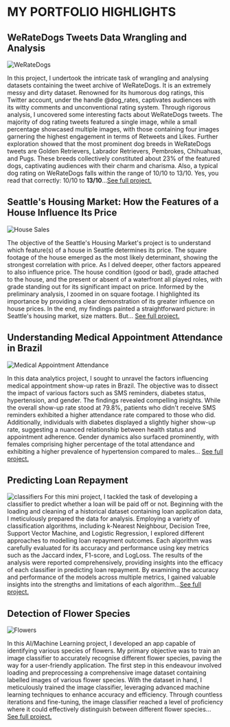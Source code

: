 # MY PORTFOLIO HIGHLIGHTS

## WeRateDogs Tweets Data Wrangling and Analysis
![WeRateDogs](https://i.pinimg.com/736x/f8/14/91/f814913ff92624b0f1167ec41e0d1891.jpg)

In this project, I undertook the intricate task of wrangling and analysing datasets containing the tweet archive of WeRateDogs. It is an extremely messy and dirty dataset. Renowned for its humorous dog ratings, this Twitter account, under the handle @dog_rates, captivates audiences with its witty comments and unconventional rating system. Through rigorous analysis, I uncovered some interesting facts about WeRateDogs tweets. The majority of dog rating tweets featured a single image, while a small percentage showcased multiple images, with those containing four images garnering the highest engagement in terms of Retweets and Likes. Further exploration showed that the most prominent dog breeds in WeRateDogs tweets are Golden Retrievers, Labrador Retrievers, Pembrokes, Chihuahuas, and Pugs. These breeds collectively constituted about 23% of the featured dogs, captivating audiences with their charm and charisma. Also, a typical dog rating on WeRateDogs falls within the range of 10/10 to 13/10. Yes, you read that correctly: 10/10 to <b>13/10</b>...[See full project.](https://github.com/abdulwasiuabdulraheem/twitter-archive-data-wrangling-udacity/blob/main/wrangle_act.ipynb)  

## Seattle's Housing Market: How the Features of a House Influence Its Price
![House Sales](https://cdn.gobankingrates.com/wp-content/uploads/2017/12/9b-home-sold-iStock-154050490.jpg?webp=1&w=675&quality=75)

The objective of the Seattle's Housing Market's project is to understand which feature(s) of a house in Seattle determines its price. The square footage of the house emerged as the most likely determinant, showing the strongest correlation with price. As I delved deeper, other factors appeared to also influence price. The house condition (good or bad), grade attached to the house, and the present or absent of a waterfront all played roles, with grade standing out for its significant impact on price. Informed by the preliminary analysis, I zoomed in on square footage. I highlighted its importance by providing a clear demonstration of its greater influence on house prices.
In the end, my findings painted a straightforward picture: in Seattle's housing market, size matters. But... [See full project.](https://github.com/abdulwasiuabdulraheem/House-Sales-Data-Exploration/blob/main/Part_I_exploration.ipynb)

## Understanding Medical Appointment Attendance in Brazil
![Medical Appointment Attendance](https://rioonwatch.org/wp-content/uploads/2013/07/filaemhospital.jpg) 

In this data analytics project, I sought to unravel the factors influencing medical appointment show-up rates in Brazil. The objective was to dissect the impact of various factors such as SMS reminders, diabetes status, hypertension, and gender. The findings revealed compelling insights. While the overall show-up rate stood at 79.8%, patients who didn't receive SMS reminders exhibited a higher attendance rate compared to those who did. Additionally, individuals with diabetes displayed a slightly higher show-up rate, suggesting a nuanced relationship between health status and appointment adherence. Gender dynamics also surfaced prominently, with females comprising higher percentage of the total attendance and exhibiting a higher prevalence of hypertension compared to males... [See full project.](https://github.com/abdulwasiuabdulraheem/Investigation-of-Medical-Appointment-Dataset/blob/main/Investigate_a_Dataset.ipynb)

## Predicting Loan Repayment
![classifiers](https://www.unite.ai/wp-content/uploads/2023/04/ai-loans.png)
For this mini project, I tackled the task of developing a classifier to predict whether a loan will be paid off or not. Beginning with the loading and cleaning of a historical dataset containing loan application data, I meticulously prepared the data for analysis. Employing a variety of classification algorithms, including k-Nearest Neighbour, Decision Tree, Support Vector Machine, and Logistic Regression, I explored different approaches to modelling loan repayment outcomes. Each algorithm was carefully evaluated for its accuracy and performance using key metrics such as the Jaccard index, F1-score, and LogLoss. The results of the analysis were reported comprehensively, providing insights into the efficacy of each classifier in predicting loan repayment. By examining the accuracy and performance of the models across multiple metrics, I gained valuable insights into the strengths and limitations of each algorithm...[See full project.](https://github.com/abdulwasiuabdulraheem/The-Best-Classifier/blob/main/The_Best_Classifier.ipynb) 

## Detection of Flower Species
![Flowers](https://miro.medium.com/v2/resize:fit:640/format:webp/0*rhP_m_pskOF_MUad)

In this AI/Machine Learning project, I developed an app capable of identifying various species of flowers. My primary objective was to train an image classifier to accurately recognise different flower species, paving the way for a user-friendly application. The first step in this endeavour involved loading and preprocessing a comprehensive image dataset containing labelled images of various flower species. With the dataset in hand, I meticulously trained the image classifier, leveraging advanced machine learning techniques to enhance accuracy and efficiency. Through countless iterations and fine-tuning, the image classifier reached a level of proficiency where it could effectively distinguish between different flower species... [See full project.](https://github.com/abdulwasiuabdulraheem/AI_programming_with_python/blob/main/Image%20Classifier%20Project.ipynb)




